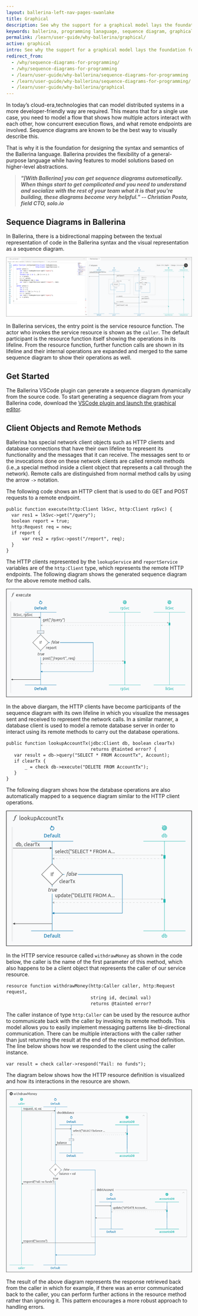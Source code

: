 ```yaml
---
layout: ballerina-left-nav-pages-swanlake
title: Graphical
description: See why the support for a graphical model lays the foundation for designing the syntax and semantics of the Ballerina programming language.
keywords: ballerina, programming lanaguage, sequence diagram, graphical, diagram editor, why ballerina
permalink: /learn/user-guide/why-ballerina/graphical/
active: graphical
intro: See why the support for a graphical model lays the foundation for designing the syntax and semantics of the Ballerina programming language.
redirect_from:
  - /why/sequence-diagrams-for-programming/
  - /why/sequence-diagrams-for-programming
  - /learn/user-guide/why-ballerina/sequence-diagrams-for-programming
  - /learn/user-guide/why-ballerina/sequence-diagrams-for-programming/
  - /learn/user-guide/why-ballerina/graphical
---
```


In today’s cloud-era,technologies that can model distributed systems in a more developer-friendly way are required. This means that for a single use case, you need to model a flow that shows how multiple actors interact with each other, how concurrent execution flows, and what remote endpoints are involved. Sequence diagrams are known to be the best way to visually describe this.

That is why it is the foundation for designing the syntax and semantics of the Ballerina language. Ballerina provides the flexibility of a general-purpose language while having features to model solutions based on higher-level abstractions.

> ***"[With Ballerina] you can get sequence diagrams automatically. When things start to get complicated and you need to understand and socialize with the rest of your team what it is that you're building, these diagrams become very helpful." -- Christian Posta, field CTO, solo.io***

## Sequence Diagrams in Ballerina

In Ballerina, there is a bidirectional mapping between the textual representation of code in the Ballerina syntax and the visual representation as a sequence diagram.

<img src="/img/why-pages/sequence-diagrams-for-programming-1.png" alt="Sequence Diagrams in Ballerina">

In Ballerina services, the entry point is the service resource function. The actor who invokes the service resource is shown as the `caller`. The default participant is the resource function itself showing the operations in its lifeline. From the resource function, further function calls are shown in its lifeline and their internal operations are expanded and merged to the same sequence diagram to show their operations as well.

## Get Started

The Ballerina VSCode plugin can generate a sequence diagram dynamically from the source code. To start generating a sequence diagram from your Ballerina code, download the [VSCode plugin and launch the graphical editor](/learn/tooling-guide/visual-studio-code-extension/installing-the-vs-code-extension/).

## Client Objects and Remote Methods

Ballerina has special network client objects such as HTTP clients and database connections that have their own lifeline to represent its functionality and the messages that it can receive. The messages sent to or the invocations done on these network clients are called remote methods (i.e.,a special method inside a client object that represents a call through the network). Remote calls are distinguished from normal method calls by using the arrow `->` notation.

The following code shows an HTTP client that is used to do GET and POST requests to a remote endpoint.

```ballerina
public function execute(http:Client lkSvc, http:Client rpSvc) {
  var res1 = lkSvc->get("/query");
  boolean report = true;
  http:Request req = new;
  if report {
      var res2 = rpSvc->post("/report", req);
  }
}
```

The HTTP clients represented by the `lookupService` and `reportService` variables are of the `http:Client` type, which represents the remote HTTP endpoints. The following diagram shows the generated sequence diagram for the above remote method calls.

<img src="/img/why-pages/sequence-diagrams-for-programming-2.png" alt="Ballerina sequence diagram for HTTP client remote method call">

In the above diargam, the HTTP clients have become participants of the sequence diagram with its own lifeline in which you visualize the messages sent and received to represent the network calls. In a similar manner, a database client is used to model a remote database server in order to interact using its remote methods to carry out the database operations.

```ballerina
public function lookupAccountTx(jdbc:Client db, boolean clearTx) 
                                returns @tainted error? {
   var result = db->query("SELECT * FROM AccountTx", Account);
   if clearTx {
       _ = check db->execute("DELETE FROM AccountTx");
   }
}
```

The following diagram shows how the database operations are also automatically mapped to a sequence diagram similar to the HTTP client operations.

<img src="/img/why-pages/sequence-diagrams-for-programming-3.png" alt="Ballerina database operations mapped in a sequence diagram">

In the HTTP service resource called `withdrawMoney` as shown in the code below, the caller is the name of the first parameter of this method, which also happens to be a client object that represents the caller of our service resource.

```ballerina
resource function withdrawMoney(http:Caller caller, http:Request request,
                                string id, decimal val) 
                                returns @tainted error?
```

The caller instance of type `http:Caller` can be used by the resource author to communicate back with the caller by invoking its remote methods. This model allows you to easily implement messaging patterns like bi-directional communication. There can be multiple interactions with the caller rather than just returning the result at the end of the resource method definition.
The line below shows how we responded to the client using the caller instance.

```ballerina
var result = check caller->respond("Fail: no funds");
```

The diagram below shows how the HTTP resource definition is visualized and how its interactions in the resource are shown.

<img src="/img/why-pages/sequence-diagrams-for-programming-4.png" alt="Ballerina sequence diagram of HTTP resource definition" width="700">

The result of the above diagram represents the response retrieved back from the caller in which for example, if there was an error communicated back to the caller, you can perform further actions in the resource method rather than ignoring it. This pattern encourages a more robust approach to handling errors.
           

<style>
.nav > li.cVersionItem {
    display: none !important;
}
.cBalleinaBreadcrumbs li:nth-child(3) , .cBalleinaBreadcrumbs li:nth-child(2) {
   display:none !important;
}
</style>
<style> #tree-expand-all , #tree-collapse-all, .cTocElements {display:none;} .cGitButtonContainer {padding-left: 40px;} </style>

